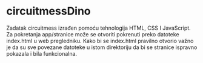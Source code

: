 # circuitmessDino

Zadatak circuitmess izrađen pomoću tehnologija HTML, CSS I JavaScript.
Za pokretanja app/stranice može se otvoriti pokrenuti preko datoteke index.html u web pregledniku.
Kako bi se index.html pravilno otvorio važno je da su sve povezane datoteke u istom direktoriju
da bi se stranice ispravno pokazala i bila funkcionalna.
